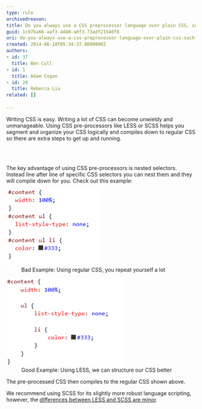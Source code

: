 ```yaml
---
type: rule
archivedreason: 
title: Do you always use a CSS preprocessor language over plain CSS, such as LESS or SCSS?
guid: 1c97ba66-aaf3-4d40-a6f3-73adf21540f8
uri: do-you-always-use-a-css-preprocessor-language-over-plain-css-such-as-less-or-scss
created: 2014-06-18T05:34:37.0000000Z
authors:
- id: 37
  title: Ben Cull
- id: 1
  title: Adam Cogan
- id: 20
  title: Rebecca Liu
related: []

---
```



<p class="ssw15-rteElement-P">Writing CSS is easy. Writing a lot of CSS can become unwieldy and unmanageable. Using CSS pre-processors like LESS or SCSS helps you segment and organize your CSS logically and compiles down to regular CSS so there are extra steps to get up and running.<br></p>
<br><excerpt class='endintro'></excerpt><br>
<p>The key advantage of using CSS pre-processors is nested selectors. Instead line after line of specific CSS selectors you can nest them and they will compile down for you. Check out this example:​</p><dl class="badImage"><dt><img src="RulesLESS - css.png" alt="RulesLESS - css.png" /></dt><dd>Bad Example: Using regular CSS, you repeat yourself a lot</dd></dl><dl class="goodImage"><dt><img src="RulesLESS - less.png" alt="RulesLESS - less.png" /></dt><dd>Good Example: Using LESS, we can structure our CSS better<br></dd></dl><p>The pre-processed​ CSS then compiles to the regular CSS shown above.<br></p><p>We recommend using SCSS for its slightly more robust language scripting, however, the <a href="https://css-tricks.com/sass-vs-less/">differences between LESS and SCSS are minor</a>.<br><br></p>


